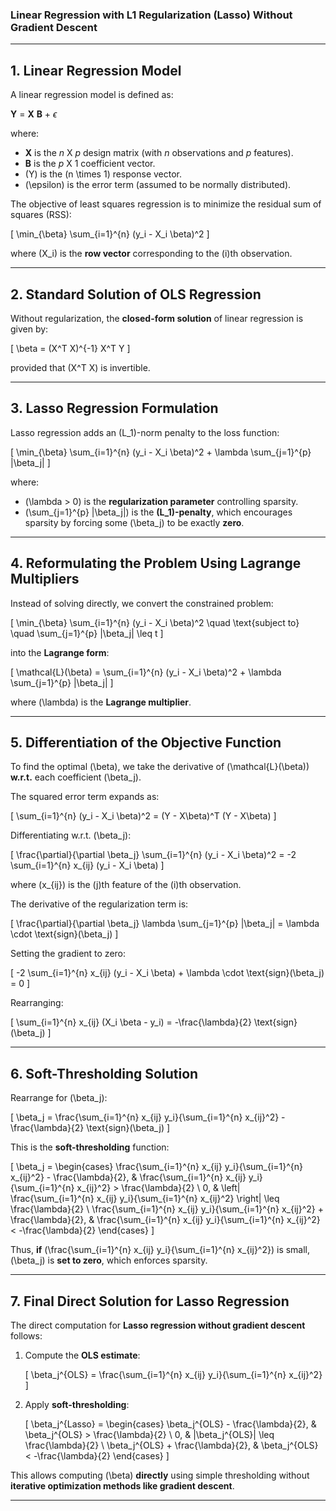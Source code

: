 ### **Linear Regression with L1 Regularization (Lasso) Without Gradient Descent**  
---

## **1. Linear Regression Model**  

A linear regression model is defined as:  

**Y** = **X** **B** + $\epsilon$

where:  
- **X** is the *n* X *p* design matrix (with *n* observations and *p* features).  
- **B** is the *p* X 1 coefficient vector.  
- \(Y\) is the \(n \times 1\) response vector.  
- \(\epsilon\) is the error term (assumed to be normally distributed).  

The objective of least squares regression is to minimize the residual sum of squares (RSS):

\[
\min_{\beta} \sum_{i=1}^{n} (y_i - X_i \beta)^2
\]

where \(X_i\) is the **row vector** corresponding to the \(i\)th observation.

---

## **2. Standard Solution of OLS Regression**  

Without regularization, the **closed-form solution** of linear regression is given by:

\[
\beta = (X^T X)^{-1} X^T Y
\]

provided that \(X^T X\) is invertible.

---

## **3. Lasso Regression Formulation**  

Lasso regression adds an \(L_1\)-norm penalty to the loss function:

\[
\min_{\beta} \sum_{i=1}^{n} (y_i - X_i \beta)^2 + \lambda \sum_{j=1}^{p} |\beta_j|
\]

where:  
- \(\lambda > 0\) is the **regularization parameter** controlling sparsity.  
- \(\sum_{j=1}^{p} |\beta_j|\) is the **\(L_1\)-penalty**, which encourages sparsity by forcing some \(\beta_j\) to be exactly **zero**.

---

## **4. Reformulating the Problem Using Lagrange Multipliers**  

Instead of solving directly, we convert the constrained problem:

\[
\min_{\beta} \sum_{i=1}^{n} (y_i - X_i \beta)^2 \quad \text{subject to} \quad \sum_{j=1}^{p} |\beta_j| \leq t
\]

into the **Lagrange form**:

\[
\mathcal{L}(\beta) = \sum_{i=1}^{n} (y_i - X_i \beta)^2 + \lambda \sum_{j=1}^{p} |\beta_j|
\]

where \(\lambda\) is the **Lagrange multiplier**.

---

## **5. Differentiation of the Objective Function**  

To find the optimal \(\beta\), we take the derivative of \(\mathcal{L}(\beta)\) **w.r.t.** each coefficient \(\beta_j\).  

The squared error term expands as:

\[
\sum_{i=1}^{n} (y_i - X_i \beta)^2 = (Y - X\beta)^T (Y - X\beta)
\]

Differentiating w.r.t. \(\beta_j\):

\[
\frac{\partial}{\partial \beta_j} \sum_{i=1}^{n} (y_i - X_i \beta)^2 = -2 \sum_{i=1}^{n} x_{ij} (y_i - X_i \beta)
\]

where \(x_{ij}\) is the \(j\)th feature of the \(i\)th observation.

The derivative of the regularization term is:

\[
\frac{\partial}{\partial \beta_j} \lambda \sum_{j=1}^{p} |\beta_j| = \lambda \cdot \text{sign}(\beta_j)
\]

Setting the gradient to zero:

\[
-2 \sum_{i=1}^{n} x_{ij} (y_i - X_i \beta) + \lambda \cdot \text{sign}(\beta_j) = 0
\]

Rearranging:

\[
\sum_{i=1}^{n} x_{ij} (X_i \beta - y_i) = -\frac{\lambda}{2} \text{sign}(\beta_j)
\]

---

## **6. Soft-Thresholding Solution**  

Rearrange for \(\beta_j\):

\[
\beta_j = \frac{\sum_{i=1}^{n} x_{ij} y_i}{\sum_{i=1}^{n} x_{ij}^2} - \frac{\lambda}{2} \text{sign}(\beta_j)
\]

This is the **soft-thresholding** function:

\[
\beta_j =
\begin{cases}
\frac{\sum_{i=1}^{n} x_{ij} y_i}{\sum_{i=1}^{n} x_{ij}^2} - \frac{\lambda}{2}, & \frac{\sum_{i=1}^{n} x_{ij} y_i}{\sum_{i=1}^{n} x_{ij}^2} > \frac{\lambda}{2} \\
0, & \left| \frac{\sum_{i=1}^{n} x_{ij} y_i}{\sum_{i=1}^{n} x_{ij}^2} \right| \leq \frac{\lambda}{2} \\
\frac{\sum_{i=1}^{n} x_{ij} y_i}{\sum_{i=1}^{n} x_{ij}^2} + \frac{\lambda}{2}, & \frac{\sum_{i=1}^{n} x_{ij} y_i}{\sum_{i=1}^{n} x_{ij}^2} < -\frac{\lambda}{2}
\end{cases}
\]

Thus, **if** \(\frac{\sum_{i=1}^{n} x_{ij} y_i}{\sum_{i=1}^{n} x_{ij}^2}\) is small, \(\beta_j\) is **set to zero**, which enforces sparsity.

---

## **7. Final Direct Solution for Lasso Regression**  

The direct computation for **Lasso regression without gradient descent** follows:

1. Compute the **OLS estimate**:

   \[
   \beta_j^{OLS} = \frac{\sum_{i=1}^{n} x_{ij} y_i}{\sum_{i=1}^{n} x_{ij}^2}
   \]

2. Apply **soft-thresholding**:

   \[
   \beta_j^{Lasso} =
   \begin{cases}
   \beta_j^{OLS} - \frac{\lambda}{2}, & \beta_j^{OLS} > \frac{\lambda}{2} \\
   0, & |\beta_j^{OLS}| \leq \frac{\lambda}{2} \\
   \beta_j^{OLS} + \frac{\lambda}{2}, & \beta_j^{OLS} < -\frac{\lambda}{2}
   \end{cases}
   \]

This allows computing \(\beta\) **directly** using simple thresholding without **iterative optimization methods like gradient descent**.

---
